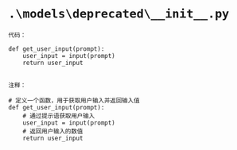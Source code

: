 # `.\models\deprecated\__init__.py`

```
代码：

def get_user_input(prompt):
    user_input = input(prompt)
    return user_input


注释：

# 定义一个函数，用于获取用户输入并返回输入值
def get_user_input(prompt):
    # 通过提示语获取用户输入
    user_input = input(prompt)
    # 返回用户输入的数值
    return user_input
```